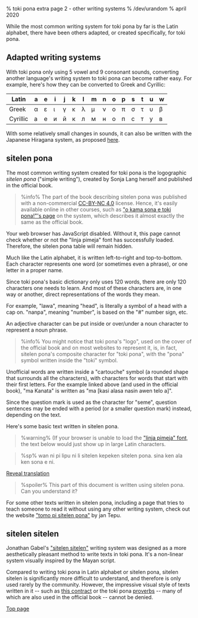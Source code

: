 % toki pona extra page 2 - other writing systems
% /dev/urandom
% april 2020

<style>
@font-face {
    font-family: "sitelen pona";
    src: url("linjapimeja1.4.otf")
}

.sp {
    font-size:3em;
    font-family:"sitelen pona";
    font-variant-ligatures: common-ligatures;
}

.spflex {
display: none;
flex-direction: row;
flex-wrap: wrap;
border: 2px solid #9b9b9b;
border-radius: 4pt;
}

.spitem {
	flex-grow: 1;
	width: 4em;
	padding: 0.25em;
	margin: 0.5em;
	border: 1px solid #9b9b9b;
	border-radius: 4pt;
	text-align: center;
	overflow: hidden;
}

@media tty {
	.spflex {
		display: none !important;
	}
}

</style>

While the most common writing system for toki pona by far is the Latin alphabet,
there have been others adapted, or created specifically, for toki pona.

## Adapted writing systems

With toki pona only using 5 vowel and 9 consonant sounds, converting another
language's writing system to toki pona can become rather easy. For example,
here's how they can be converted to Greek and Cyrillic:

|Latin   |a|e|i|j|k|l|m|n|o|p|s|t|u|w|
|--------|-|-|-|-|-|-|-|-|-|-|-|-|-|-|
|Greek   |α|ε|ι|γ|κ|λ|μ|ν|ο|π|σ|τ|υ|β|
|Cyrillic|а|е|и|й|к|л|м|н|о|п|с|т|у|в|

With some relatively small changes in sounds, it can also be written with the
Japanese Hiragana system, as proposed
[here](https://www.deviantart.com/derroflcopter/journal/Hiragana-for-Toki-Pona-339541633).

## sitelen pona

The most common writing system created for toki pona is the logographic *sitelen pona*
("simple writing"), created by Sonja Lang herself and published in the official
book.

> %info%
> The part of the book describing sitelen pona was published with a
> non-commercial [CC-BY-NC 4.0](https://creativecommons.org/licenses/by-nc/4.0/) 
> license. Hence, it's easily available online in other courses,
> such as ["o kama sona e toki pona!"'s
> page](http://tokipona.net/tp/janpije/hieroglyphs.php) on the system, which
> describes it almost exactly the same as the official book.
>

<noscript>
<div class="error">
Your web browser has JavaScript disabled. Without it, this page cannot check
whether or not the "linja pimeja" font has successfully loaded. Therefore, the
sitelen pona table will remain hidden.
</div>
</noscript>

<div class="spflex">
<div class="spitem"><div class="sp">a</div>		a/kin</div>
<div class="spitem"><div class="sp">akesi</div>		akesi</div>
<div class="spitem"><div class="sp">ala</div>		ala</div>
<div class="spitem"><div class="sp">alasa</div>		alasa</div>
<div class="spitem"><div class="sp">ale</div>		ale/ali</div>
<div class="spitem"><div class="sp">anpa</div>		anpa</div>
<div class="spitem"><div class="sp">ante</div>		ante</div>
<div class="spitem"><div class="sp">anu</div>		anu</div>
<div class="spitem"><div class="sp">awen</div>		awen</div>
<div class="spitem"><div class="sp">e</div>		e</div>
<div class="spitem"><div class="sp">en</div>		en</div>
<div class="spitem"><div class="sp">esun</div>		esun</div>
<div class="spitem"><div class="sp">ijo</div>		ijo</div>
<div class="spitem"><div class="sp">ike</div>		ike</div>
<div class="spitem"><div class="sp">ilo</div>		ilo</div>
<div class="spitem"><div class="sp">insa</div>		insa</div>
<div class="spitem"><div class="sp">jaki</div>		jaki</div>
<div class="spitem"><div class="sp">jan</div>		jan</div>
<div class="spitem"><div class="sp">jelo</div>		jelo</div>
<div class="spitem"><div class="sp">jo</div>		jo</div>
<div class="spitem"><div class="sp">kala</div>		kala</div>
<div class="spitem"><div class="sp">kalama</div>	kalama</div>
<div class="spitem"><div class="sp">kama</div>		kama</div>
<div class="spitem"><div class="sp">kasi</div>		kasi</div>
<div class="spitem"><div class="sp">ken</div>		ken</div>
<div class="spitem"><div class="sp">kepeken</div>	kepeken</div>
<div class="spitem"><div class="sp">kili</div>		kili</div>
<div class="spitem"><div class="sp">kiwen</div>		kiwen</div>
<div class="spitem"><div class="sp">ko</div>		ko</div>
<div class="spitem"><div class="sp">kon</div>		kon</div>
<div class="spitem"><div class="sp">kule</div>		kule</div>
<div class="spitem"><div class="sp">kulupu</div>	kulupu</div>
<div class="spitem"><div class="sp">kute</div>		kute</div>
<div class="spitem"><div class="sp">la</div>		la</div>
<div class="spitem"><div class="sp">lape</div>		lape</div>
<div class="spitem"><div class="sp">laso</div>		laso</div>
<div class="spitem"><div class="sp">lawa</div>		lawa</div>
<div class="spitem"><div class="sp">len</div>		len</div>
<div class="spitem"><div class="sp">lete</div>		lete</div>
<div class="spitem"><div class="sp">li</div>		li</div>
<div class="spitem"><div class="sp">lili</div>		lili</div>
<div class="spitem"><div class="sp">linja</div>		linja</div>
<div class="spitem"><div class="sp">lipu</div>		lipu</div>
<div class="spitem"><div class="sp">loje</div>		loje</div>
<div class="spitem"><div class="sp">lon</div>		lon</div>
<div class="spitem"><div class="sp">luka</div>		luka</div>
<div class="spitem"><div class="sp">lukin</div>		lukin</div>
<div class="spitem"><div class="sp">lupa</div>		lupa</div>
<div class="spitem"><div class="sp">ma</div>		ma</div>
<div class="spitem"><div class="sp">mama</div>		mama</div>
<div class="spitem"><div class="sp">mani</div>		mani</div>
<div class="spitem"><div class="sp">meli</div>		meli</div>
<div class="spitem"><div class="sp">mi</div>		mi</div>
<div class="spitem"><div class="sp">mije</div>		mije</div>
<div class="spitem"><div class="sp">moku</div>		moku</div>
<div class="spitem"><div class="sp">moli</div>		moli</div>
<div class="spitem"><div class="sp">monsi</div>		monsi</div>
<div class="spitem"><div class="sp">mu</div>		mu</div>
<div class="spitem"><div class="sp">mun</div>		mun</div>
<div class="spitem"><div class="sp">musi</div>		musi</div>
<div class="spitem"><div class="sp">mute</div>		mute</div>
<div class="spitem"><div class="sp">nanpa</div>		nanpa</div>
<div class="spitem"><div class="sp">nasa</div>		nasa</div>
<div class="spitem"><div class="sp">nasin</div>		nasin</div>
<div class="spitem"><div class="sp">nena</div>		nena</div>
<div class="spitem"><div class="sp">ni</div>		ni</div>
<div class="spitem"><div class="sp">nimi</div>		nimi</div>
<div class="spitem"><div class="sp">noka</div>		noka</div>
<div class="spitem"><div class="sp">o</div>		o</div>
<div class="spitem"><div class="sp">olin</div>		olin</div>
<div class="spitem"><div class="sp">ona</div>		ona</div>
<div class="spitem"><div class="sp">open</div>		open</div>
<div class="spitem"><div class="sp">pakala</div>	pakala</div>
<div class="spitem"><div class="sp">pali</div>		pali</div>
<div class="spitem"><div class="sp">palisa</div>	palisa</div>
<div class="spitem"><div class="sp">pan</div>		pan</div>
<div class="spitem"><div class="sp">pana</div>		pana</div>
<div class="spitem"><div class="sp">pi</div>		pi</div>
<div class="spitem"><div class="sp">pilin</div>		pilin</div>
<div class="spitem"><div class="sp">pimeja</div>	pimeja</div>
<div class="spitem"><div class="sp">pini</div>		pini</div>
<div class="spitem"><div class="sp">pipi</div>		pipi</div>
<div class="spitem"><div class="sp">poka</div>		poka</div>
<div class="spitem"><div class="sp">poki</div>		poki</div>
<div class="spitem"><div class="sp">pona</div>		pona</div>
<div class="spitem"><div class="sp">pu</div>		pu</div>
<div class="spitem"><div class="sp">sama</div>		sama</div>
<div class="spitem"><div class="sp">seli</div>		seli</div>
<div class="spitem"><div class="sp">selo</div>		selo</div>
<div class="spitem"><div class="sp">seme</div>		seme</div>
<div class="spitem"><div class="sp">sewi</div>		sewi</div>
<div class="spitem"><div class="sp">sijelo</div>	sijelo</div>
<div class="spitem"><div class="sp">sike</div>		sike</div>
<div class="spitem"><div class="sp">sin</div>		sin</div>
<div class="spitem"><div class="sp">sina</div>		sina</div>
<div class="spitem"><div class="sp">sinpin</div>	sinpin</div>
<div class="spitem"><div class="sp">sitelen</div>	sitelen</div>
<div class="spitem"><div class="sp">sona</div>		sona</div>
<div class="spitem"><div class="sp">soweli</div>	soweli</div>
<div class="spitem"><div class="sp">suli</div>		suli</div>
<div class="spitem"><div class="sp">suno</div>		suno</div>
<div class="spitem"><div class="sp">supa</div>		supa</div>
<div class="spitem"><div class="sp">suwi</div>		suwi</div>
<div class="spitem"><div class="sp">tan</div>		tan</div>
<div class="spitem"><div class="sp">taso</div>		taso</div>
<div class="spitem"><div class="sp">tawa</div>		tawa</div>
<div class="spitem"><div class="sp">telo</div>		telo</div>
<div class="spitem"><div class="sp">tenpo</div>		tenpo</div>
<div class="spitem"><div class="sp">toki</div>		toki</div>
<div class="spitem"><div class="sp">tomo</div>		tomo</div>
<div class="spitem"><div class="sp">tu</div>		tu</div>
<div class="spitem"><div class="sp">unpa</div>		unpa</div>
<div class="spitem"><div class="sp">uta</div>		uta</div>
<div class="spitem"><div class="sp">utala</div>		utala</div>
<div class="spitem"><div class="sp">walo</div>		walo</div>
<div class="spitem"><div class="sp">wan</div>		wan</div>
<div class="spitem"><div class="sp">waso</div>		waso</div>
<div class="spitem"><div class="sp">wawa</div>		wawa</div>
<div class="spitem"><div class="sp">weka</div>		weka</div>
<div class="spitem"><div class="sp">wile</div>		wile</div>
</div>

<script>
document.fonts.load("12pt 'sitelen pona'").then(function () {
  var box = document.getElementsByClassName('spflex');
  for (var i=0; i < box.length; i++)
   box[i].style.display = "flex"; 
});
</script>

Much like the Latin alphabet, it is written left-to-right and top-to-bottom.
Each character represents one word (or sometimes even a phrase), or one letter
in a proper name.

Since toki pona's basic dictionary only uses 120 words, there are only 120
characters one needs to learn. And most of these characters are, in one way or
another, direct representations of the words they mean.

For example, "lawa", meaning "head", is literally a symbol of a head with a cap
on. "nanpa", meaning "number", is based on the "#" number sign, etc.

An adjective character can be put inside or over/under a noun character to
represent a noun phrase.

> %info%
> You might notice that toki pona's "logo", used on the cover of the official
> book and on most websites to represent it, is, in fact, sitelen pona's
> composite character for "toki pona", with the "pona" symbol written inside the
> "toki" symbol.

Unofficial words are written inside a "cartouche" symbol (a rounded shape that
surrounds all the characters), with characters for words that start with their
first letters. For the example linked above (and used in the official book), "ma
Kanata" is written as "ma [kasi alasa nasin awen telo a]".

Since the question mark is used as the character for "seme", question sentences
may be ended with a period (or a smaller question mark) instead, depending on
the text.

Here's some basic text written in sitelen pona. 

> %warning%
> (If your browser is unable to load the ["linja pimeja" font](https://github.com/increpare/linja_pimeja), 
> the text below would just show up in large Latin characters.

> %sp%
> wan ni pi lipu ni li sitelen kepeken sitelen pona. sina ken ala ken sona e ni.
>

<a name="answers" href="#answers" onclick="revealSpoilers();">Reveal translation</a>

> %spoiler%
> This part of this document is written using sitelen pona. Can you understand
> it?

For some other texts written in sitelen pona, including a page that tries to
teach someone to read it without using any other writing system, check out the
website ["tomo pi sitelen pona"](https://davidar.github.io/tp/) by jan Tepu.

## sitelen sitelen

Jonathan Gabel's ["sitelen sitelen"](https://jonathangabel.com/toki-pona/)
writing system was designed as a more aesthetically pleasant method to write texts in
toki pona. It's a non-linear system visually inspired by the Mayan script.

Compared to writing toki pona in Latin alphabet or sitelen pona, sitelen sitelen
is significantly more difficult to understand, and therefore is only used rarely
by the community. However, the impressive visual style of texts written in it --
such as [this
contract](https://www.jonathangabel.com/archive/2012/artworks_lipu-lawa-pi-esun-kama.html)
or the toki pona
[proverbs](https://jonathangabel.com/toki-pona/dictionaries/gallery/) -- many of
which are also used in the official book -- cannot be denied.

[Top page](index.html)

